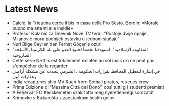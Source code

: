 # Latest News
-  Calcio, la Triestina cerca il bis in casa della Pro Sesto. Bordin: «Morale buono ma attenti alle insidie»
-  Profesor Đulabić za Dnevnik Nove TV tvrdi: "Postoje dvije opcije, Milanović mora podnijeti ostavku u jednom slučaju"
-  Nuri Bilge Ceylan'dan Ferhat Göçer'e özür!
-  "المقاومة الإسلامية": ‏استهدفنا تجمعاً لجنود العدو على تلة الكرنتينا بالأسلحة الصاروخية‏
-  Cette série Netflix est totalement éclatée au sol mais on ne peut pas s'empêcher de la regarder
-  في إشارة لتعطيل المحافظ لقرارات الحكومة.. الشرمي يتحدث عن مشكلة أراضي وعقارات أبين
-  India recaptures ship MV Ruen from Somali pirates, rescues crew
-  Prima Edizione di “Messina Città del Dono”, così tutti gli studenti premiati
-  A Fehérvár FC Kecskeméten szakította meg nyeretlenségi sorozatát
-  Krimovke v Bukarešto z zaostankom šestih golov
